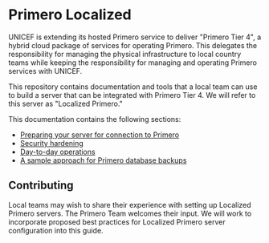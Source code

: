 # Primero Localized

UNICEF is extending its hosted Primero service to deliver "Primero Tier 4", a hybrid cloud package of services for operating Primero. This delegates the responsibility for managing the physical infrastructure to local country teams while keeping the responsibility for managing and operating Primero services with UNICEF.

This repository contains documentation and tools that a local team can use to build a server that can be integrated with Primero Tier 4. We will refer to this server as "Localized Primero."

This documentation contains the following sections:
- [Preparing your server for connection to Primero](docs/remote-onboarding-pipeline.md)
- [Security hardening](docs/security.md)
- [Day-to-day operations](docs/oprations.md)
- [A sample approach for Primero database backups](docs/backup.md)

## Contributing

Local teams may wish to share their experience with setting up Localized Primero servers. The Primero Team welcomes their input. We will work to incorporate proposed best practices for Localized Primero server configuration into this guide.
